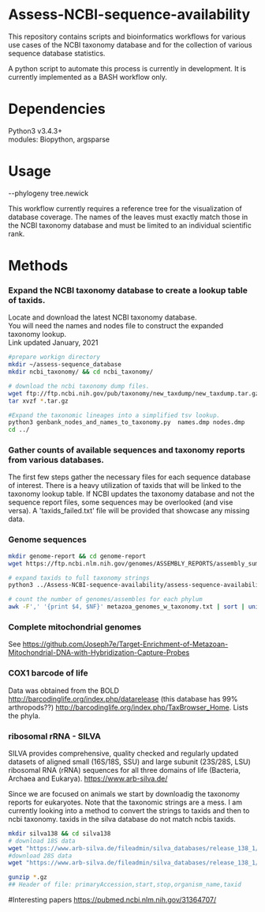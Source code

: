 # Assess-NCBI-sequence-availability
This repository contains scripts and bioinformatics workflows for various use cases of the NCBI taxonomy database and for the collection of various sequence database statistics.
  
A python script to automate this process is currently in development. It is currently implemented as a BASH workflow only.
  
# Dependencies
Python3 v3.4.3+   
modules: Biopython, argsparse

# Usage 
--phylogeny tree.newick
 
This workflow currently requires a reference tree for the visualization of database coverage. The names of the leaves must exactly match those in the NCBI taxonomy database and must be limited to an individual scientific rank.
 
# Methods
  
### Expand the NCBI taxonomy database to create a lookup table of taxids.
  Locate and download the latest NCBI taxonomy database.   
  You will need the names and nodes file to construct the expanded taxonomy lookup.  
  Link updated January, 2021  

```bash
#prepare workign directory
mkdir ~/assess-sequence_database
mkdir ncbi_taxonomy/ && cd ncbi_taxonomy/

# download the ncbi taxonomy dump files.
wget ftp://ftp.ncbi.nih.gov/pub/taxonomy/new_taxdump/new_taxdump.tar.gz
tar xvzf *.tar.gz

#Expand the taxonomic lineages into a simplified tsv lookup.
python3 genbank_nodes_and_names_to_taxonomy.py  names.dmp nodes.dmp
cd ../
```


### Gather counts of available sequences and taxonomy reports from various databases.
 The first few steps gather the necessary files for each sequence database of interest. There is a heavy utilization of taxids that will be linked to the taxonomy lookup table.
If NCBI updates the taxonomy database and not the sequence report files, some sequences may be overlooked (and vise versa). A 'taxids_failed.txt' file will be provided that showcase any missing data.
 
### Genome sequences
```bash
mkdir genome-report && cd genome-report
wget https://ftp.ncbi.nlm.nih.gov/genomes/ASSEMBLY_REPORTS/assembly_summary_genbank.txt

# expand taxids to full taxonomy strings
python3 ../Assess-NCBI-sequence-availability/assess-sequence-availability.py --input_list assembly_summary_genbank.txt --ncbi_taxonomy ../ncbi_taxonomy/expanded_ncbi_taxonomy.tsv --taxid_field 6

# count the number of genomes/assembles for each phylum
awk -F',' '{print $4, $NF}' metazoa_genomes_w_taxonomy.txt | sort | uniq | awk '{print $1}' | sort | uniq -c
```
 
  
### Complete mitochondrial genomes
  
  See https://github.com/Joseph7e/Target-Enrichment-of-Metazoan-Mitochondrial-DNA-with-Hybridization-Capture-Probes
  
  
### COX1 barcode of life
 Data was obtained from the BOLD http://barcodinglife.org/index.php/datarelease (this database has 99% arthropods??)
 http://barcodinglife.org/index.php/TaxBrowser_Home. Lists the phyla.  
  
### ribosomal rRNA - SILVA

   SILVA provides comprehensive, quality checked and regularly updated datasets of aligned small (16S/18S, SSU) and large subunit (23S/28S, LSU) ribosomal RNA (rRNA) sequences for all three domains of life (Bacteria, Archaea and Eukarya). https://www.arb-silva.de/
  
  Since we are focused on animals we start by downloadig the taxonomy reports for eukaryotes. Note that the taxonomic strings are a mess. I am currently looking into a method to convert the strings to taxids and then to ncbi taxonomy. taxids in the silva database do not match ncbis taxids.
     
  ```bash
mkdir silva138 && cd silva138
# download 18S data
wget "https://www.arb-silva.de/fileadmin/silva_databases/release_138_1/Exports/taxonomy/taxmap_slv_ssu_ref_nr_138.1.txt.gz"
#download 28S data
wget "https://www.arb-silva.de/fileadmin/silva_databases/release_138_1/Exports/taxonomy/taxmap_slv_lsu_ref_nr_138.1.txt.gz"

gunzip *.gz
## Header of file: primaryAccession,start,stop,organism_name,taxid
  ```
  
#Interesting papers
https://pubmed.ncbi.nlm.nih.gov/31364707/


